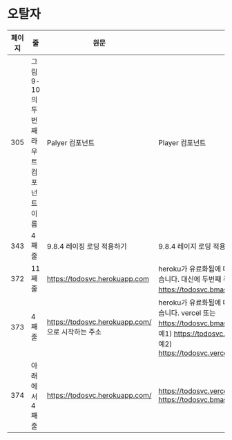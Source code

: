 # 오탈자

| 페이지 | 줄  | 원문 | 수정 |
| ------ | --- | ---- | ---- |
| 305 | 그림9-10의 두번째 라우트 컴포넌트이름  | Palyer 컴포넌트 | Player 컴포넌트  |
| 343 | 4째줄  | 9.8.4 레이징 로딩 적용하기 | 9.8.4 레이지 로딩 적용하기 |
| 372 | 11째줄  | https://todosvc.herokuapp.com | heroku가 유료화됨에 따라 갑자기 지원되지 않을 수 있습니다. 대신에 두번째 주소인 vercel을 이용하거나, https://todosvc.bmaster.kro.kr 를 이용하세요. |
| 373 | 4째줄  | https://todosvc.herokuapp.com/ 으로 시작하는 주소 | heroku가 유료화됨에 따라 갑자기 지원되지 않을 수 있습니다. vercel 또는 https://todosvc.bmaster.kro.kr 을 이용하세요. <br/>예1) https://todosvc.vercel.app/todolist/gdhong<br/>예2) https://todosvc.vercel.app/todolist_long/gdhong |
| 374 | 아래에서 4째줄  | https://todosvc.herokuapp.com/ | https://todosvc.vercel.app/, https://todosvc.bmaster.kro.kr  |
